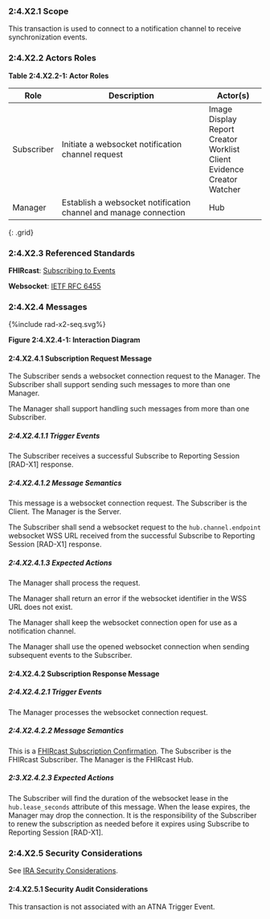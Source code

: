 ### 2:4.X2.1 Scope

This transaction is used to connect to a notification channel to receive synchronization events.

### 2:4.X2.2 Actors Roles

**Table 2:4.X2.2-1: Actor Roles**

| Role | Description | Actor(s) |
|------|-------------|----------|
| Subscriber | Initiate a websocket notification channel request | Image Display<br>Report Creator<br>Worklist Client<br>Evidence Creator<br>Watcher |
| Manager | Establish a websocket notification channel and manage connection | Hub |
{: .grid}

### 2:4.X2.3 Referenced Standards

**FHIRcast**: [Subscribing to Events](https://build.fhir.org/ig/HL7/fhircast-docs/2-4-Subscribing.html)

**Websocket**: [IETF RFC 6455](https://www.rfc-editor.org/rfc/rfc6455)

### 2:4.X2.4 Messages

<div>
{%include rad-x2-seq.svg%}
</div>

<div style="clear: left"/>

**Figure 2:4.X2.4-1: Interaction Diagram**

#### 2:4.X2.4.1 Subscription Request Message
The Subscriber sends a websocket connection request to the Manager. The Subscriber shall support sending such messages to more than one Manager.

The Manager shall support handling such messages from more than one Subscriber. 

##### 2:4.X2.4.1.1 Trigger Events

The Subscriber receives a successful Subscribe to Reporting Session [RAD-X1] response.

##### 2:4.X2.4.1.2 Message Semantics

This message is a websocket connection request. The Subscriber is the Client. The Manager is the Server.

The Subscriber shall send a websocket request to the `hub.channel.endpoint` websocket WSS URL received from the successful Subscribe to Reporting Session [RAD-X1] response. 

##### 2:4.X2.4.1.3 Expected Actions

The Manager shall process the request.

The Manager shall return an error if the websocket identifier in the WSS URL does not exist.

The Manager shall keep the websocket connection open for use as a notification channel.

The Manager shall use the opened websocket connection when sending subsequent events to the Subscriber.

#### 2:4.X2.4.2 Subscription Response Message

##### 2:4.X2.4.2.1 Trigger Events

The Manager processes the websocket connection request.

##### 2:4.X2.4.2.2 Message Semantics

This is a [FHIRcast Subscription Confirmation](https://build.fhir.org/ig/HL7/fhircast-docs/2-4-Subscribing.html#subscription-confirmation). The Subscriber is the FHIRcast Subscriber. The Manager is the FHIRcast Hub.

##### 2:3.X2.4.2.3 Expected Actions

The Subscriber will find the duration of the websocket lease in the `hub.lease_seconds` attribute of this message. When the lease expires, the Manager may drop the connection. It is the responsibility of the Subscriber to renew the subscription as needed before it expires using Subscribe to Reporting Session [RAD-X1].

### 2:4.X2.5 Security Considerations

See [IRA Security Considerations](volume-1.html#1xx5-ira-security-considerations).

#### 2:4.X2.5.1 Security Audit Considerations

This transaction is not associated with an ATNA Trigger Event.
